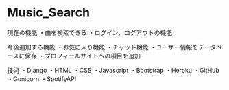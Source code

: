 # Music_Search
現在の機能
・曲を検索できる
・ログイン、ログアウトの機能

今後追加する機能
・お気に入り機能
・チャット機能
・ユーザー情報をデータベースに保存
・プロフィールサイトへの項目を追加

技術
・Django
・HTML
・CSS
・Javascript
・Bootstrap
・Heroku
・GitHub
・Gunicorn
・SpotifyAPI
